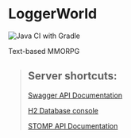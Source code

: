 # LoggerWorld
![Java CI with Gradle](https://github.com/bogdanovan/LoggerWorld/workflows/Java%20CI%20with%20Gradle/badge.svg)

Text-based MMORPG


> ## Server shortcuts:
> 
> [Swagger API Documentation](http://localhost:8080/swagger-ui/)
> 
> [H2 Database console](http://localhost:8080/h2-console/)
>
> [STOMP API Documentation](https://github.com/bogdanovan/LoggerWorld/)
